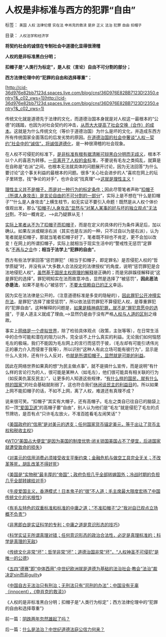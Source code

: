 # 人权是非标准与西方的犯罪“自由”

标签： `美国` `人权` `法律伦理` `实在法` `申肖克的救渎` `是非` `正义` `法治` `犯罪` `自由` `扣帽子` 

目录： `人权法学和经济学`

**将契约社会的诚信在专制社会中道德化显得很滑稽**

**人权的是非标准黑白分明；**

**扣帽子是“人类行为标定”，是人权（言论）自由不可分割的部分；**

**西方法律伦理中的“犯罪的自由和选择尊重”**；

[http://cid-36d976e82bb7123d.spaces.live.com/blog/cns!36D976E82BB7123D!2350.entry?&_c02_vws=1](http://cid-36d976e82bb7123d.spaces.live.com/blog/cns!36D976E82BB7123D!2350.entry?&_c02_vws=1)

传统文化就是道德先于法律的文化，而道德治国本身就是对人权这一最根本的“公德”的践踏，也因为对社会契约的冲击，[从而大大提高了社会交换（合作）的成本](../../../2009/11/10/中国社会的交易成本和不确定性成本.md)。这就是为什么传统文化（等价于道德治国）为什么是坏的文化，并造成东西方所有传统国家全面落后的后发劣势的原因。[在道德治国的社会中奢谈“人权－契约”社会中的“诚信”，将诚信道德化](../../../2010/7/31/诚信的价值的核心就是契约的成本.md)，是一种很滑稽的社会现象。

在人权不可侵犯的标准下，[是非标准有根有据清晰可辩黑白分明而无歧义](../../../2009/10/9/完全相反的是非标准.md)，根本不以个人的喜恶为转移。[一旦离开了人权的金标](../../../2009/9/22/左右派的极之前卫与保守.md)准，不要说有毛左之类捣乱，就算是在自称是“右派”之间，也根本无法就具体的问题展开讨论，因为无法回答“为什么要讨论”这个事关利益的最根本的问题。很多“关心社会进步的人”喜欢在网上的坛子里转悠，找“争论的对手”，也许会说“找真理”——>[这就是理性主义](../../../2010/10/19/中国传统文化是“祖师爷的真理权威”.md)！

[理性主义并不是帽子，而是对一种行为的标定条件；](../../../2010/10/19/个人主义无权威,意识形态都有“权威的标准答案”.md)因此尽管笔者声称“[扣帽子（所谓人身攻击）是言论自由的不可分割的一部分](../../../2010/8/2/亚里士多德发现了阶级和阶级投机，马克思发明阶级斗争.md)”，实际上是不想在“什么是扣帽子”“什么是人身攻击”上横生枝节，如无实证不要引入命题！既然是从人权个体价值观出发，那么“[扣帽子/人身攻击”显然与“对某人某事的好与坏的独立观点”无法分](../../../2010/6/1/文革之祸不在于扣帽子;有人的地方就有帽子.md)割，不如一概肯定，——>此乃疑罪从无！

[实际上笔者从不为了扣帽子而扣帽子](http://cid-36d976e82bb7123d.spaces.live.com/blog/cns!36D976E82BB7123D!1266.entry)，而是在定义的具体的行为条件满足后，加以确认。如果左派或糊涂右派（其实也是左派的一种，只不过自以为是右派），认为笔者就是扣帽子，那就当笔者扣帽子好了，笔者既不辩也不肯定，更不会加以改变！在网上的所谓扣帽子，实际上就相当于现实生活中的“警戒性无惩罚”定罪名“[不再与之合](../../../2010/1/6/“不斗争”是社会进步的主要手段.md)作；**相当于法学上“犯罪的自由”**。



西方有些法学家回答“惩罚罪犯”（相当于扣帽子，即定罪名）是否侵犯人权的“哲学质疑”时，并没有从“大多数人合法投定的法律授权”的角度，说明“惩罚罪犯是合法地侵犯人权”，[虽然基于国民主权原理的解释](../../../2011/1/8/君权神授讲道德，国民主权讲利益.md)是正确的；而是另辟蹊径解释说“这是罪犯的选择”。罪犯明知实在法而故意冲击，显然是选择了“被惩罚”，**因此恶法亦是法**，如果不是有心“被惩罚”，[不要太信赖自已的正义](../../../2009/9/4/上帝总是和您的正义离得远远的.md)幸运。



因为实在法法律是公开的，（注意道德标准是多变的隐秘的），[因此罪犯公开冲撞实在法](../../../2010/9/15/五四统治者段祺瑞和暴力行为.md)，是罪犯“选择了接受惩罚”，所以依法惩罚罪犯不算侵犯人权，是尊重罪犯的“犯罪自由“。这种解释的问题是，[如果是精神病犯罪，就不是“罪犯意愿中的选择](../../../2010/3/26/“精神病（犯）免责”侵犯人权歪曲法理.md)”，于是人道主义就成了理由,——>显然仍是由于没有严格[人权与人道的区别](../../../2010/3/26/“郑民生屠幼案”无涉公平和民主和道德.md)之缘故。

事实上[网络是一个虚拟世界](../../../2010/3/3/人权为纲的网上交流步骤.md)，除了检验具体观点（政策，主张等等），在日常生活中的合作可能和潜在的阻力以外，完全谈不上什么真实的利益。无论我们如何恼怒毛左的极端，我们不能因为毛左网上的言行而惩罚于彼，（毛左却有可能引诱伟光正的暴力介入而侵害于我等），所以识别“这种人有此立场可能有彼行为”，显示是什么人支持，还有什么人反对，也[就是所谓扣帽子，显然就是可能的利益](../../../2009/7/15/为什么反左就是反腐败？反毛左反腐效益最高？.md)。

因此在网络世界如果真的想“为民主做点事”，就不是搞什么宣传，而是说明“有什么样的言论行为的人，很可能是某种人（如毛左），他们很可能具有相关联的行为（如反美仇富反民主）”，让更多的人知道这些规律，“[有什么样的国民，就有什么样的国家”](../../../2010/12/18/有什么样的国民，就有什么样的政府.md)的社会基础就削弱了。这也符合我们[休闲谈民主的利益目](../../../2010/3/13/民主启蒙是轻松愉快的生活消闲.md)的。所以如果上网不能扣帽子的话，不如不上网，离了人权，难道还有真理不成？

说来很可笑。“扣帽子”其实有大帽子，还有高帽子。毛左之类自已往自已的脑袋上扣一顶[“爱国卫道”](../../../2011/1/19/“不妖魔化美国的是被美国收买的”.md)的高帽子要“自由”，别人认为他们是“毛左”就是侵犯了毛左的贞节牌坊，是否有点“只许毛左放火，不准百姓看毛左闹笑话”？

《[美国政府的“信用”是对美元的透支；任何国家货币锚定美元，等于出让了货币主权和税收主权](../../../2011/1/20/汇率本质上是制度优劣，拒绝市场经济只能低汇率.md)》

《[WTO“美国占大便宜”是因为美国的制度优势;闭关锁国美国占不了便宜，后进国家就遭受致命的损失](../../../2011/1/20/富美国买生活品，穷中国买奢侈品.md)》

《[对美元的信用消费必须接受收支平衡约束；金融危机与做空工具完全无关；不改革等死，胡乱改革不得好死](../../../2011/1/21/美元滥发，透支和屯积的被约束.md)》

《[美国是“实物税”最丰厚的“帝国”；政府负担几乎全部转嫁国外；冷战时期的负担几乎全部转嫁给对手](../../../2011/1/21/美国是有史以来最有油水的“帝国”.md)》

《[牛皮爱国主义，香港模式！日本鬼子的“很”不人道；毛主席最大限度宏扬了中国传统文化的劣根性](../../../2011/1/21/香港模式和日本鬼子“人肉开采”.md)》

《[有毛左特色的双重标准和标准的中庸之道；“不准扣帽子”之“我对自已观点立场概不负责”](../../../2011/1/22/传统知识分子对自已观点概不负责.md)》

《[非黑即白是实证科学的专利；中庸之道是意识形态的技巧](../../../2011/1/22/非黑即白的科学和中庸的意识形态.md)》

《[科学实证无所谓真理对错；任何意识形态的政治合法性，必定是真理标准的；科学是真理的天敌](../../../2011/1/22/科学是真理的天敌,实证无所谓真理.md)》

《[传统文化非常“坏”；哲学非常“坏”；道德治国非常“坏”，“人权神圣不可侵犯”是唯一的公德](../../../2011/1/23/那种人最缺德？.md)》

《[五四“德赛”即“中体西用”;中世纪欧洲就是道德为基础的法治社会;教会“法治”裁决定sin而非guilty](../../../2011/1/23/五四愚昧精神和中世纪道德法庭.md)》

《[中国自古无法治只有刑治；无刑法只有“司刑的办法”；中国没有无辜（innocent），《申肖克的救渎》](../../../2011/1/23/中国自古无“无辜”和申肖克的救渎.md)》

《人权的是非标准黑白分明；扣帽子是“人类行为标定”；西方法律伦理中的“犯罪的自由和选择尊重”》

前一篇：[阴跌两年忽然雄起了吗？](../../../2011/1/24/阴跌两年忽然雄起了吗？.md)

后一篇：[什么是法治？中世纪道德法庭公信力何来？](../../../2011/1/24/什么是法治？中世纪道德法庭公信力何来？.md)